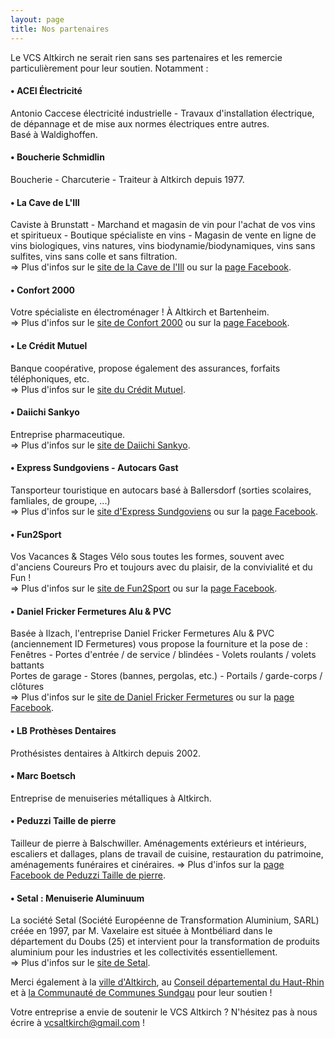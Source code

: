 ```yaml
---
layout: page
title: Nos partenaires
---
```



Le VCS Altkirch ne serait rien sans ses partenaires et les remercie particulièrement pour leur soutien. Notamment :

#### • ACEI Électricité

Antonio Caccese électricité industrielle - Travaux d'installation électrique, de dépannage et de mise aux normes électriques entre autres.  
Basé à Waldighoffen.

#### • Boucherie Schmidlin

Boucherie - Charcuterie - Traiteur à Altkirch depuis 1977.

#### • La Cave de L'Ill

Caviste à Brunstatt - Marchand et magasin de vin pour l'achat de vos vins et spiritueux - Boutique spécialiste en vins - Magasin de vente en ligne de vins biologiques, vins natures, vins biodynamie/biodynamiques, vins sans sulfites, vins sans colle et sans filtration.  
=> Plus d'infos sur le [site de la Cave de l'Ill](https://www.lacavedelill.fr/) ou sur la [page Facebook](https://www.facebook.com/lacavedelillcom/).

#### • Confort 2000

Votre spécialiste en électroménager ! À Altkirch et Bartenheim.  
=> Plus d'infos sur le [site de Confort 2000](https://www.confort2000.fr/) ou sur la [page Facebook](https://www.facebook.com/Confort2000/).

#### • Le Crédit Mutuel

Banque coopérative, propose également des assurances, forfaits téléphoniques, etc.  
=> Plus d'infos sur le [site du Crédit Mutuel](http://www.credit-mutuel.fr).

#### • Daiichi Sankyo

Entreprise pharmaceutique.  
=> Plus d'infos sur le [site de Daiichi Sankyo](http://www.daiichi-sankyo.fr).

#### • Express Sundgoviens - Autocars Gast

Tansporteur touristique en autocars basé à Ballersdorf (sorties scolaires, famliales, de groupe, ...)  
=> Plus d'infos sur le [site d'Express Sundgoviens](http://www.express-sundgoviens.info) ou sur la [page Facebook](https://www.facebook.com/Express-Sundgoviens-486717881526026/).

#### • Fun2Sport

Vos Vacances & Stages Vélo sous toutes les formes, souvent avec d'anciens Coureurs Pro et toujours avec du plaisir, de la convivialité et du Fun !  
=> Plus d'infos sur le [site de Fun2Sport](http://www.fun2sport.fr/) ou sur la [page Facebook](https://www.facebook.com/alain.lamy.fun2sport.fr/).

#### • Daniel Fricker Fermetures Alu & PVC

Basée à Ilzach, l'entreprise Daniel Fricker Fermetures Alu & PVC (anciennement ID Fermetures) vous propose la fourniture et la pose de :  
Fenêtres - Portes d'entrée / de service / blindées - Volets roulants / volets battants  
Portes de garage - Stores (bannes, pergolas, etc.) - Portails / garde-corps / clôtures  
=> Plus d'infos sur le [site de Daniel Fricker Fermetures](http://www.danielfricker-fermetures.fr/) ou sur la [page Facebook](https://www.facebook.com/DanielFrickerFermetures).

#### • LB Prothèses Dentaires

Prothésistes dentaires à Altkirch depuis 2002.  

#### • Marc Boetsch

Entreprise de menuiseries métalliques à Altkirch.


#### • Peduzzi Taille de pierre

Tailleur de pierre à Balschwiller. Aménagements extérieurs et intérieurs, escaliers et dallages, plans de travail de cuisine, restauration du patrimoine, aménagements funéraires et cinéraires.
=> Plus d'infos sur la [page Facebook de Peduzzi Taille de pierre](https://www.facebook.com/Peduzzi-Taille-de-Pierre-373836173170649).

#### • Setal : Menuiserie Aluminuum

La société Setal (Société Européenne de Transformation Aluminium, SARL) créée en 1997, par M. Vaxelaire est située à Montbéliard dans le département du Doubs (25) et intervient pour la transformation de produits aluminium pour les industries et les collectivités essentiellement.  
=> Plus d'infos sur le [site de Setal](http://www.setal.eu).

Merci également à la [ville d'Altkirch](http://www.mairie-altkirch.fr), au [Conseil départemental du Haut-Rhin](https://www.haut-rhin.fr/) et à [la Communauté de Communes Sundgau](https://www.cc-sundgau.fr/) pour leur soutien !

Votre entreprise a envie de soutenir le VCS Altkirch ? N'hésitez pas à nous écrire à [vcsaltkirch@gmail.com](mailto:vcsaltkirch@gmail.com) !

